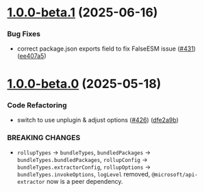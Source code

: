 # [1.0.0-beta.1](https://github.com/qmhc/vite-plugin-dts/compare/v1.0.0-beta.0...v1.0.0-beta.1) (2025-06-16)


### Bug Fixes

* correct package.json exports field to fix FalseESM issue ([#431](https://github.com/qmhc/vite-plugin-dts/issues/431)) ([ee407a5](https://github.com/qmhc/vite-plugin-dts/commit/ee407a5a1c5c8a7480bb1e70f624b8ff88dd91d1))



# [1.0.0-beta.0](https://github.com/qmhc/vite-plugin-dts/compare/v4.5.4...v1.0.0-beta.0) (2025-05-18)


### Code Refactoring

* switch to use unplugin & adjust options ([#426](https://github.com/qmhc/vite-plugin-dts/issues/426)) ([dfe2a9b](https://github.com/qmhc/vite-plugin-dts/commit/dfe2a9bcdeb2a93078da95f22cd06065bccef1a5))


### BREAKING CHANGES

* `rollupTypes` -> `bundleTypes`, `bundledPackages` -> `bundleTypes.bundledPackages`, `rollupConfig` -> `bundleTypes.extractorConfig`, `rollupOptions` -> `bundleTypes.invokeOptions`, `logLevel` removed, `@microsoft/api-extractor` now is a peer dependency.



